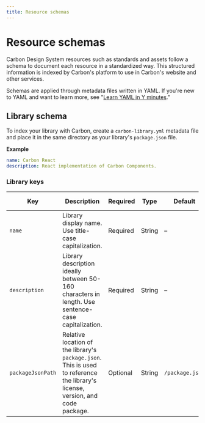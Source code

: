 ```yaml
---
title: Resource schemas
---
```


# Resource schemas

Carbon Design System resources such as standards and assets follow a schema to document each
resource in a standardized way. This structured information is indexed by Carbon's platform to use
in Carbon's website and other services.

Schemas are applied through metadata files written in YAML. If you're new to YAML and want to learn
more, see "[Learn YAML in Y minutes](https://learnxinyminutes.com/docs/yaml)."

## Library schema

To index your library with Carbon, create a `carbon-library.yml` metadata file and place it in the
same directory as your library's `package.json` file.

**Example**

```yml
name: Carbon React
description: React implementation of Carbon Components.
```

### Library keys

| Key               | Description                                                                                                                    | Required | Type   | Default         | Valid values |
| ----------------- | ------------------------------------------------------------------------------------------------------------------------------ | -------- | ------ | --------------- | ------------ |
| `name`            | Library display name. Use title-case capitalization.                                                                           | Required | String | –               | –            |
| `description`     | Library description ideally between 50-160 characters in length. Use sentence-case capitalization.                             | Required | String | –               | –            |
| `packageJsonPath` | Relative location of the library's `package.json`. This is used to reference the library's license, version, and code package. | Optional | String | `/package.json` | –            |
